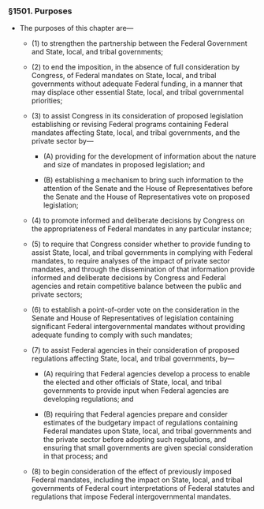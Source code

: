 ### §1501. Purposes
* The purposes of this chapter are—

  * (1) to strengthen the partnership between the Federal Government and State, local, and tribal governments;

  * (2) to end the imposition, in the absence of full consideration by Congress, of Federal mandates on State, local, and tribal governments without adequate Federal funding, in a manner that may displace other essential State, local, and tribal governmental priorities;

  * (3) to assist Congress in its consideration of proposed legislation establishing or revising Federal programs containing Federal mandates affecting State, local, and tribal governments, and the private sector by—

    * (A) providing for the development of information about the nature and size of mandates in proposed legislation; and

    * (B) establishing a mechanism to bring such information to the attention of the Senate and the House of Representatives before the Senate and the House of Representatives vote on proposed legislation;


  * (4) to promote informed and deliberate decisions by Congress on the appropriateness of Federal mandates in any particular instance;

  * (5) to require that Congress consider whether to provide funding to assist State, local, and tribal governments in complying with Federal mandates, to require analyses of the impact of private sector mandates, and through the dissemination of that information provide informed and deliberate decisions by Congress and Federal agencies and retain competitive balance between the public and private sectors;

  * (6) to establish a point-of-order vote on the consideration in the Senate and House of Representatives of legislation containing significant Federal intergovernmental mandates without providing adequate funding to comply with such mandates;

  * (7) to assist Federal agencies in their consideration of proposed regulations affecting State, local, and tribal governments, by—

    * (A) requiring that Federal agencies develop a process to enable the elected and other officials of State, local, and tribal governments to provide input when Federal agencies are developing regulations; and

    * (B) requiring that Federal agencies prepare and consider estimates of the budgetary impact of regulations containing Federal mandates upon State, local, and tribal governments and the private sector before adopting such regulations, and ensuring that small governments are given special consideration in that process; and


  * (8) to begin consideration of the effect of previously imposed Federal mandates, including the impact on State, local, and tribal governments of Federal court interpretations of Federal statutes and regulations that impose Federal intergovernmental mandates.